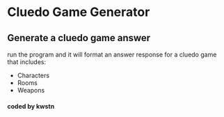 # Cluedo Game Generator
## Generate a cluedo game answer


run the program and it will format an answer response for a cluedo game that includes:
+ Characters
+ Rooms
+ Weapons

#### coded by kwstn